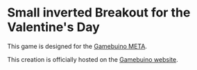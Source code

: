 # Small inverted Breakout for the Valentine's Day

This game is designed for the [Gamebuino META](https://gamebuino.com/).

This creation is officially hosted on the [Gamebuino website](https://gamebuino.com/creations/sweet-valentine).